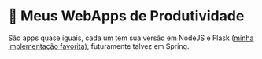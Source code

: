 # 🚀 Meus WebApps de Produtividade

São apps quase iguais, cada um tem sua versão em NodeJS e Flask (<a href="https://github.com/jpgercc/web-apps-produtividade/tree/main/tarefas-web/Flask">minha implementação favorita</a>), futuramente talvez em Spring.
